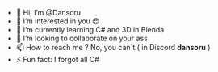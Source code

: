 - 👋 Hi, I’m @Dansoru
- 👀 I’m interested in you 😍
- 🌱 I’m currently learning C# and 3D in Blenda
- 💞️ I’m looking to collaborate on your ass
- 📫 How to reach me ? No, you can´t ( in Discord <b>dansoru</b> )
- ⚡ Fun fact: I forgot all C#

<!---
Dansoru/Dansoru is a ✨ special ✨ repository because its `README.md` (this file) appears on your GitHub profile.
You can click the Preview link to take a look at your changes.
--->
